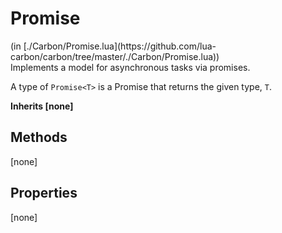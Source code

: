<link href="style.css" rel="stylesheet" type="text/css"/>
<h1 class="class-title">Promise</h1>
<span class="file-link">(in [./Carbon/Promise.lua](https://github.com/lua-carbon/carbon/tree/master/./Carbon/Promise.lua))</span><br/>
Implements a model for asynchronous tasks via promises.

A type of `Promise<T>` is a Promise that returns the given type, `T`.

**Inherits [none]**

## Methods
[none]

## Properties
[none]
